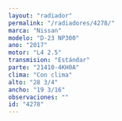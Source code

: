 ```yaml
---
layout: "radiador"
permalink: "/radiadores/4278/"
marca: "Nissan"
modelo: "D-23 NP300"
ano: "2017"
motor: "L4 2.5"
transmision: "Estándar"
parte: "21410-4KH0A"
clima: "Con clima"
alto: "28 3/4"
ancho: "19 3/16"
observaciones: ""
id: "4278"
---
```



